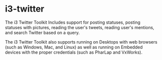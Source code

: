 # i3-twitter

The i3 Twitter Toolkit Includes support for posting statuses, posting statuses with pictures, reading the user's tweets, reading user's mentions, and search Twitter based on a query.

The i3 Twitter Toolkit also supports running on Desktops with web browsers (such as Windows, Mac, and Linux) as well as running on Embedded devices with the proper credentials (such as PharLap and VxWorks).
